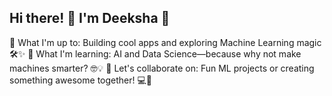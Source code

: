 ## Hi there! 👋 I'm Deeksha 🌸
🔭 What I'm up to: Building cool apps and exploring Machine Learning magic 🛠️✨
🌱 What I'm learning: AI and Data Science—because why not make machines smarter? 🤓💡
👯 Let's collaborate on: Fun ML projects or creating something awesome together! 💻🎉

<!--
**deeksha1010/deeksha1010** is a ✨ _special_ ✨ repository because its `README.md` (this file) appears on your GitHub profile.

Here are some ideas to get you started:

- 🔭 I’m currently working on ...
- 🌱 I’m currently learning ...
- 👯 I’m looking to collaborate on ...
- 🤔 I’m looking for help with ...
- 💬 Ask me about ...
- 📫 How to reach me: ...
- 😄 Pronouns: ...
- ⚡ Fun fact: ...
-->
